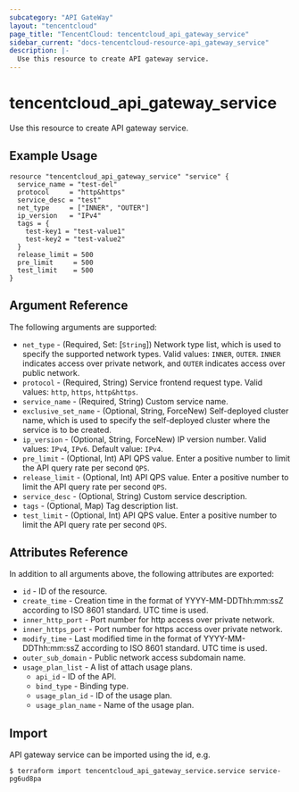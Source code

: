 ```yaml
---
subcategory: "API GateWay"
layout: "tencentcloud"
page_title: "TencentCloud: tencentcloud_api_gateway_service"
sidebar_current: "docs-tencentcloud-resource-api_gateway_service"
description: |-
  Use this resource to create API gateway service.
---
```


# tencentcloud_api_gateway_service

Use this resource to create API gateway service.

## Example Usage

```hcl
resource "tencentcloud_api_gateway_service" "service" {
  service_name = "test-del"
  protocol     = "http&https"
  service_desc = "test"
  net_type     = ["INNER", "OUTER"]
  ip_version   = "IPv4"
  tags = {
    test-key1 = "test-value1"
    test-key2 = "test-value2"
  }
  release_limit = 500
  pre_limit     = 500
  test_limit    = 500
}
```

## Argument Reference

The following arguments are supported:

* `net_type` - (Required, Set: [`String`]) Network type list, which is used to specify the supported network types. Valid values: `INNER`, `OUTER`. `INNER` indicates access over private network, and `OUTER` indicates access over public network.
* `protocol` - (Required, String) Service frontend request type. Valid values: `http`, `https`, `http&https`.
* `service_name` - (Required, String) Custom service name.
* `exclusive_set_name` - (Optional, String, ForceNew) Self-deployed cluster name, which is used to specify the self-deployed cluster where the service is to be created.
* `ip_version` - (Optional, String, ForceNew) IP version number. Valid values: `IPv4`, `IPv6`. Default value: `IPv4`.
* `pre_limit` - (Optional, Int) API QPS value. Enter a positive number to limit the API query rate per second `QPS`.
* `release_limit` - (Optional, Int) API QPS value. Enter a positive number to limit the API query rate per second `QPS`.
* `service_desc` - (Optional, String) Custom service description.
* `tags` - (Optional, Map) Tag description list.
* `test_limit` - (Optional, Int) API QPS value. Enter a positive number to limit the API query rate per second `QPS`.

## Attributes Reference

In addition to all arguments above, the following attributes are exported:

* `id` - ID of the resource.
* `create_time` - Creation time in the format of YYYY-MM-DDThh:mm:ssZ according to ISO 8601 standard. UTC time is used.
* `inner_http_port` - Port number for http access over private network.
* `inner_https_port` - Port number for https access over private network.
* `modify_time` - Last modified time in the format of YYYY-MM-DDThh:mm:ssZ according to ISO 8601 standard. UTC time is used.
* `outer_sub_domain` - Public network access subdomain name.
* `usage_plan_list` - A list of attach usage plans.
  * `api_id` - ID of the API.
  * `bind_type` - Binding type.
  * `usage_plan_id` - ID of the usage plan.
  * `usage_plan_name` - Name of the usage plan.


## Import

API gateway service can be imported using the id, e.g.

```
$ terraform import tencentcloud_api_gateway_service.service service-pg6ud8pa
```

